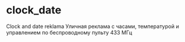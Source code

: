 # clock_date
Clock and date reklama
Уличная реклама с часами, температурой и управлением по беспроводному пульту 433 МГц
